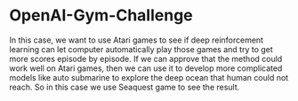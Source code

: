 # OpenAI-Gym-Challenge
In this case, we want to use Atari games to see if deep reinforcement learning can let computer automatically play those games and try to get more scores episode by episode. If we can approve that the method could work well on Atari games, then we can use it to develop more complicated models like auto submarine to explore the deep ocean that human could not reach. So in this case we use Seaquest game to see the result.

